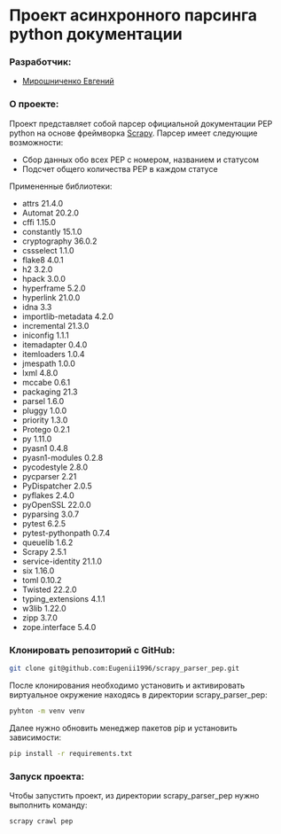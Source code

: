 # Проект асинхронного парсинга python документации

### Разработчик:

 - [Мирошниченко Евгений](https://github.com/Eugenii1996)

### О проекте:

Проект представляет собой парсер официальной документации PEP python на основе фреймворка [Scrapy](https://docs.scrapy.org/en/latest/index.html). 
Парсер имеет следующие возможности:
 - Сбор данных обо всех PEP с номером, названием и статусом
 - Подсчет общего количества PEP в каждом статусе

Примененные библиотеки:
 - attrs 21.4.0
 - Automat 20.2.0
 - cffi 1.15.0
 - constantly 15.1.0
 - cryptography 36.0.2
 - cssselect 1.1.0
 - flake8 4.0.1
 - h2 3.2.0
 - hpack 3.0.0
 - hyperframe 5.2.0
 - hyperlink 21.0.0
 - idna 3.3
 - importlib-metadata 4.2.0
 - incremental 21.3.0
 - iniconfig 1.1.1
 - itemadapter 0.4.0
 - itemloaders 1.0.4
 - jmespath 1.0.0
 - lxml 4.8.0
 - mccabe 0.6.1
 - packaging 21.3
 - parsel 1.6.0
 - pluggy 1.0.0
 - priority 1.3.0
 - Protego 0.2.1
 - py 1.11.0
 - pyasn1 0.4.8
 - pyasn1-modules 0.2.8
 - pycodestyle 2.8.0
 - pycparser 2.21
 - PyDispatcher 2.0.5
 - pyflakes 2.4.0
 - pyOpenSSL 22.0.0
 - pyparsing 3.0.7
 - pytest 6.2.5
 - pytest-pythonpath 0.7.4
 - queuelib 1.6.2
 - Scrapy 2.5.1
 - service-identity 21.1.0
 - six 1.16.0
 - toml 0.10.2
 - Twisted 22.2.0
 - typing_extensions 4.1.1
 - w3lib 1.22.0
 - zipp 3.7.0
 - zope.interface 5.4.0

### Клонировать репозиторий c GitHub:

```bash
git clone git@github.com:Eugenii1996/scrapy_parser_pep.git
```

После клонирования необходимо установить и активировать виртуальное окружение находясь в директории scrapy_parser_pep:

```bash
pyhton -m venv venv
```

Далее нужно обновить менеджер пакетов pip и установить зависимости:

```bash
pip install -r requirements.txt
```

### Запуск проекта:

Чтобы запустить проект, из директории scrapy_parser_pep нужно выполнить команду:

```bash
scrapy crawl pep
```
